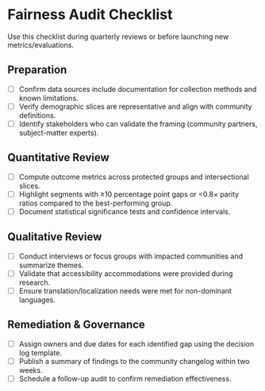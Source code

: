 # Fairness Audit Checklist

Use this checklist during quarterly reviews or before launching new metrics/evaluations.

## Preparation
- [ ] Confirm data sources include documentation for collection methods and known limitations.
- [ ] Verify demographic slices are representative and align with community definitions.
- [ ] Identify stakeholders who can validate the framing (community partners, subject-matter experts).

## Quantitative Review
- [ ] Compute outcome metrics across protected groups and intersectional slices.
- [ ] Highlight segments with ≥10 percentage point gaps or <0.8× parity ratios compared to the best-performing group.
- [ ] Document statistical significance tests and confidence intervals.

## Qualitative Review
- [ ] Conduct interviews or focus groups with impacted communities and summarize themes.
- [ ] Validate that accessibility accommodations were provided during research.
- [ ] Ensure translation/localization needs were met for non-dominant languages.

## Remediation & Governance
- [ ] Assign owners and due dates for each identified gap using the decision log template.
- [ ] Publish a summary of findings to the community changelog within two weeks.
- [ ] Schedule a follow-up audit to confirm remediation effectiveness.
